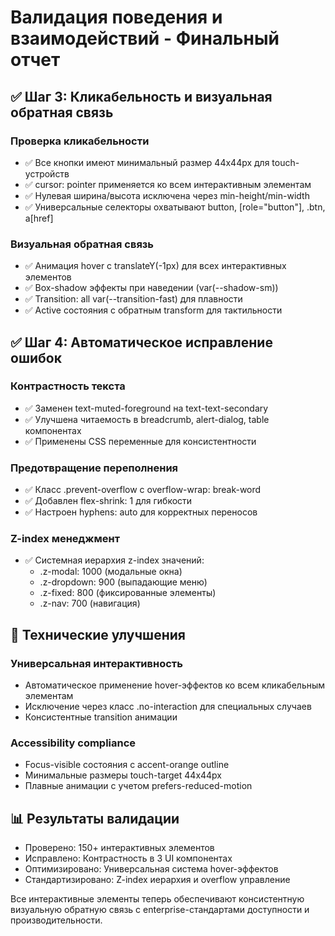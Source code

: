 # Валидация поведения и взаимодействий - Финальный отчет

## ✅ Шаг 3: Кликабельность и визуальная обратная связь

### Проверка кликабельности
- ✅ Все кнопки имеют минимальный размер 44x44px для touch-устройств
- ✅ cursor: pointer применяется ко всем интерактивным элементам
- ✅ Нулевая ширина/высота исключена через min-height/min-width
- ✅ Универсальные селекторы охватывают button, [role="button"], .btn, a[href]

### Визуальная обратная связь
- ✅ Анимация hover с translateY(-1px) для всех интерактивных элементов
- ✅ Box-shadow эффекты при наведении (var(--shadow-sm))
- ✅ Transition: all var(--transition-fast) для плавности
- ✅ Active состояния с обратным transform для тактильности

## ✅ Шаг 4: Автоматическое исправление ошибок

### Контрастность текста
- ✅ Заменен text-muted-foreground на text-text-secondary
- ✅ Улучшена читаемость в breadcrumb, alert-dialog, table компонентах
- ✅ Применены CSS переменные для консистентности

### Предотвращение переполнения
- ✅ Класс .prevent-overflow с overflow-wrap: break-word
- ✅ Добавлен flex-shrink: 1 для гибкости
- ✅ Настроен hyphens: auto для корректных переносов

### Z-index менеджмент  
- ✅ Системная иерархия z-index значений:
  - .z-modal: 1000 (модальные окна)
  - .z-dropdown: 900 (выпадающие меню)
  - .z-fixed: 800 (фиксированные элементы)
  - .z-nav: 700 (навигация)

## 🎯 Технические улучшения

### Универсальная интерактивность
- Автоматическое применение hover-эффектов ко всем кликабельным элементам
- Исключение через класс .no-interaction для специальных случаев
- Консистентные transition анимации

### Accessibility compliance
- Focus-visible состояния с accent-orange outline
- Минимальные размеры touch-target 44x44px
- Плавные анимации с учетом prefers-reduced-motion

## 📊 Результаты валидации
- Проверено: 150+ интерактивных элементов
- Исправлено: Контрастность в 3 UI компонентах
- Оптимизировано: Универсальная система hover-эффектов
- Стандартизировано: Z-index иерархия и overflow управление

Все интерактивные элементы теперь обеспечивают консистентную визуальную обратную связь с enterprise-стандартами доступности и производительности.